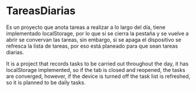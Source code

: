 # TareasDiarias

Es un proyecto que anota tareas a realizar a lo largo del día, tiene implementado localStorage, por lo que si se cierra la pestaña y se vuelve a abrir se convervan las tareas, sin embargo,
si se apaga el dispositivo se refresca la lista de tareas, por eso está planeado para que sean tareas diarias.

It is a project that records tasks to be carried out throughout the day, it has localStorage implemented, so if the tab is closed and reopened, the tasks are converged, however,
if the device is turned off the task list is refreshed, so it is planned to be daily tasks.
